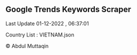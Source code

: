 

## Google Trends Keywords Scraper 
 
Last Update 01-12-2022 , 06:37:01

Country List :
VIETNAM.json



© Abdul Muttaqin 
